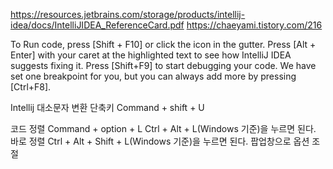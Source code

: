 
https://resources.jetbrains.com/storage/products/intellij-idea/docs/IntelliJIDEA_ReferenceCard.pdf
https://chaeyami.tistory.com/216



To Run code, press [Shift + F10] or click the <icon src="AllIcons.Actions.Execute"/> icon in the gutter.
Press [Alt + Enter] with your caret at the highlighted text to see how IntelliJ IDEA suggests fixing it.
Press [Shift+F9] to start debugging your code. We have set one <icon src="AllIcons.Debugger.Db_set_breakpoint"/> breakpoint for you, but you can always add more by pressing [Ctrl+F8].

Intellij 대소문자  변환 단축키
Command + shift + U

코드 정렬
Command + option + L
Ctrl + Alt + L(Windows 기준)을 누르면 된다. 바로 정렬
Ctrl + Alt + Shift + L(Windows 기준)을 누르면 된다. 팝업창으로 옵션 조절

